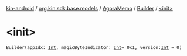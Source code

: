 [kin-android](../../../index.md) / [org.kin.sdk.base.models](../../index.md) / [AgoraMemo](../index.md) / [Builder](index.md) / [&lt;init&gt;](./-init-.md)

# &lt;init&gt;

`Builder(appIdx: `[`Int`](https://kotlinlang.org/api/latest/jvm/stdlib/kotlin/-int/index.html)`, magicByteIndicator: `[`Int`](https://kotlinlang.org/api/latest/jvm/stdlib/kotlin/-int/index.html)` = 0x1, version: `[`Int`](https://kotlinlang.org/api/latest/jvm/stdlib/kotlin/-int/index.html)` = 0)`